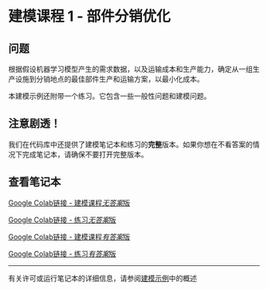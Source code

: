 # 建模课程 1 - 部件分销优化

## 问题
根据假设机器学习模型产生的需求数据，以及运输成本和生产能力，确定从一组生产设施到分销地点的最佳部件生产和运输方案，以最小化成本。

本建模示例还附带一个练习。它包含一些一般性问题和建模问题。

## 注意剧透！
我们在代码库中还提供了建模笔记本和练习的**完整**版本。如果你想在不看答案的情况下完成笔记本，请确保不要打开完整版本。

## 查看笔记本

[Google Colab链接 - 建模课程*无答案*版](https://colab.research.google.com/github/Gurobi/modeling-examples/blob/master/optimization101/Modeling_Session_1/modeling1.ipynb)

[Google Colab链接 - 练习*无答案*版](https://colab.research.google.com/github/Gurobi/modeling-examples/blob/master/optimization101/Modeling_Session_1/Exercise_Set1.ipynb)

[Google Colab链接 - 建模课程*有答案*版](https://colab.research.google.com/github/Gurobi/modeling-examples/blob/master/optimization101/Modeling_Session_1/completed_modeling1.ipynb)

[Google Colab链接 - 练习*有答案*版](https://colab.research.google.com/github/Gurobi/modeling-examples/blob/master/optimization101/Modeling_Session_1/completed_Exercise_Set1.ipynb)


----
有关许可或运行笔记本的详细信息，请参阅[建模示例](../../)中的概述